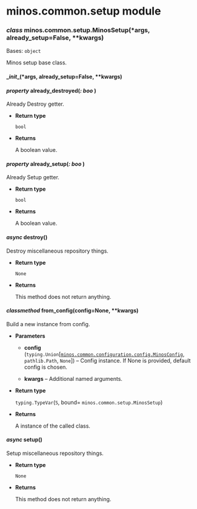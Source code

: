 # minos.common.setup module


### _class_ minos.common.setup.MinosSetup(\*args, already_setup=False, \*\*kwargs)
Bases: `object`

Minos setup base class.


#### \__init__(\*args, already_setup=False, \*\*kwargs)

#### _property_ already_destroyed(_: boo_ )
Already Destroy getter.


* **Return type**

    `bool`



* **Returns**

    A boolean value.



#### _property_ already_setup(_: boo_ )
Already Setup getter.


* **Return type**

    `bool`



* **Returns**

    A boolean value.



#### _async_ destroy()
Destroy miscellaneous repository things.


* **Return type**

    `None`



* **Returns**

    This method does not return anything.



#### _classmethod_ from_config(config=None, \*\*kwargs)
Build a new instance from config.


* **Parameters**

    
    * **config** (`typing.Union`[[`minos.common.configuration.config.MinosConfig`](minos.common.configuration.config.md#minos.common.configuration.config.MinosConfig), `pathlib.Path`, `None`]) – Config instance. If None is provided, default config is chosen.


    * **kwargs** – Additional named arguments.



* **Return type**

    `typing.TypeVar`(`S`, bound= `minos.common.setup.MinosSetup`)



* **Returns**

    A instance of the called class.



#### _async_ setup()
Setup miscellaneous repository things.


* **Return type**

    `None`



* **Returns**

    This method does not return anything.
